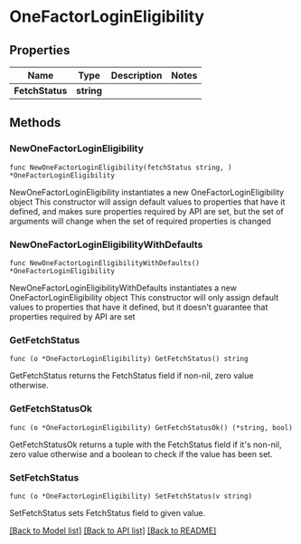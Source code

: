 # OneFactorLoginEligibility

## Properties

Name | Type | Description | Notes
------------ | ------------- | ------------- | -------------
**FetchStatus** | **string** |  | 

## Methods

### NewOneFactorLoginEligibility

`func NewOneFactorLoginEligibility(fetchStatus string, ) *OneFactorLoginEligibility`

NewOneFactorLoginEligibility instantiates a new OneFactorLoginEligibility object
This constructor will assign default values to properties that have it defined,
and makes sure properties required by API are set, but the set of arguments
will change when the set of required properties is changed

### NewOneFactorLoginEligibilityWithDefaults

`func NewOneFactorLoginEligibilityWithDefaults() *OneFactorLoginEligibility`

NewOneFactorLoginEligibilityWithDefaults instantiates a new OneFactorLoginEligibility object
This constructor will only assign default values to properties that have it defined,
but it doesn't guarantee that properties required by API are set

### GetFetchStatus

`func (o *OneFactorLoginEligibility) GetFetchStatus() string`

GetFetchStatus returns the FetchStatus field if non-nil, zero value otherwise.

### GetFetchStatusOk

`func (o *OneFactorLoginEligibility) GetFetchStatusOk() (*string, bool)`

GetFetchStatusOk returns a tuple with the FetchStatus field if it's non-nil, zero value otherwise
and a boolean to check if the value has been set.

### SetFetchStatus

`func (o *OneFactorLoginEligibility) SetFetchStatus(v string)`

SetFetchStatus sets FetchStatus field to given value.



[[Back to Model list]](../README.md#documentation-for-models) [[Back to API list]](../README.md#documentation-for-api-endpoints) [[Back to README]](../README.md)


